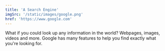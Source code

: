 ```yaml
---
title: 'A Search Engine'
imgSrc: '/static/images/google.png'
href: 'https://www.google.com'
---
```


What if you could look up any information in the world? Webpages, images, videos
and more. Google has many features to help you find exactly what you're looking
for.
